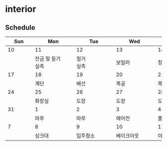 # interior

## Schedule
|   Sun   |     Mon     |     Tue     |     Wed     |     Thu     |     Fri     |   Sat   |
|-|-|-|-|-|-|-|
| 10 | 11 | 12 | 13 | 14 | 15 | 16 |
|  | 잔금 및 등기<br />실측 | 철거<br />실측 | 보일러 | 창호 | 창호 |  |
| 17 | 18 | 19 | 20 | 21 | 22 | 23 |
|  | 계단 | 배선 | 목공 | 목공 | 화장실 |  |
| 24 | 25 | 26 | 27 | 28 | 29 | 30 |
|  | 화장실 | 도장 | 도장 | 도장 | 도장 |  |
| 31 | 1 | 2 | 3 | 4 | 5 | 6 |
|  | 마루 | 마루 | 에어컨 | 폴딩도어 | 전기 |  |
| 7 | 8 | 9 | 10 | 11 | 12 | 13 |
|  | 싱크대 | 입주청소 | 베이크아웃 | 이사 |  |  |
